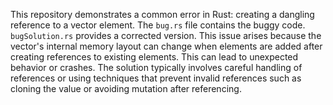 This repository demonstrates a common error in Rust: creating a dangling reference to a vector element.  The `bug.rs` file contains the buggy code.  `bugSolution.rs` provides a corrected version. This issue arises because the vector's internal memory layout can change when elements are added after creating references to existing elements. This can lead to unexpected behavior or crashes. The solution typically involves careful handling of references or using techniques that prevent invalid references such as cloning the value or avoiding mutation after referencing.